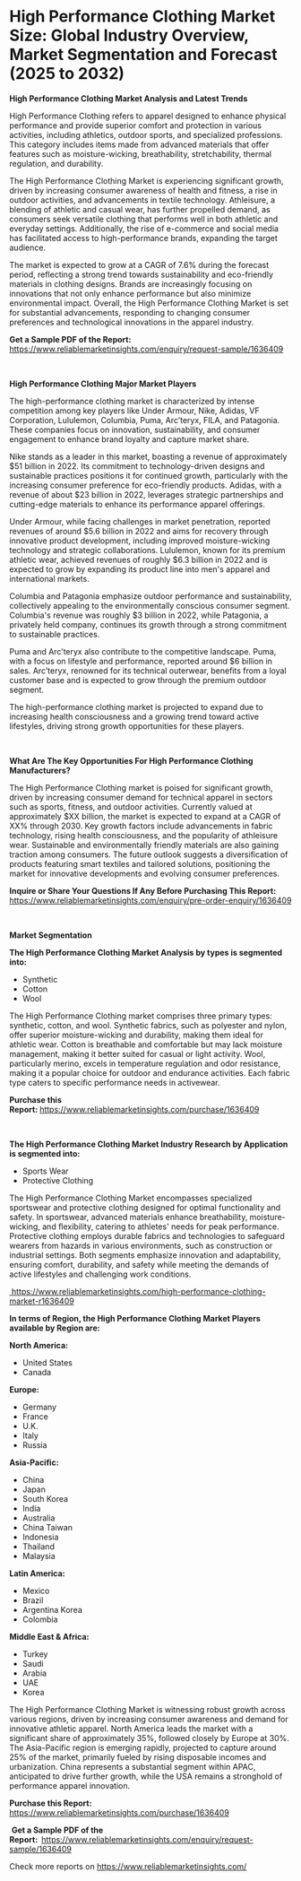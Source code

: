<p><h1>High Performance Clothing Market Size: Global Industry Overview, Market Segmentation and Forecast (2025 to 2032)</h1></p><p><strong>High Performance Clothing Market Analysis and Latest Trends</strong></p>
<p><p>High Performance Clothing refers to apparel designed to enhance physical performance and provide superior comfort and protection in various activities, including athletics, outdoor sports, and specialized professions. This category includes items made from advanced materials that offer features such as moisture-wicking, breathability, stretchability, thermal regulation, and durability.</p><p>The High Performance Clothing Market is experiencing significant growth, driven by increasing consumer awareness of health and fitness, a rise in outdoor activities, and advancements in textile technology. Athleisure, a blending of athletic and casual wear, has further propelled demand, as consumers seek versatile clothing that performs well in both athletic and everyday settings. Additionally, the rise of e-commerce and social media has facilitated access to high-performance brands, expanding the target audience.</p><p>The market is expected to grow at a CAGR of 7.6% during the forecast period, reflecting a strong trend towards sustainability and eco-friendly materials in clothing designs. Brands are increasingly focusing on innovations that not only enhance performance but also minimize environmental impact. Overall, the High Performance Clothing Market is set for substantial advancements, responding to changing consumer preferences and technological innovations in the apparel industry.</p></p>
<p><strong>Get a Sample PDF of the Report:&nbsp;</strong> <a href="https://www.reliablemarketinsights.com/enquiry/request-sample/1636409?utm_campaign=2951&utm_medium=2&utm_source=Github&utm_content=ia&utm_term=04042025&utm_id=high-performance-clothing">https://www.reliablemarketinsights.com/enquiry/request-sample/1636409</a></p>
<p>&nbsp;</p>
<p><strong>High Performance Clothing Major Market Players</strong></p>
<p><p>The high-performance clothing market is characterized by intense competition among key players like Under Armour, Nike, Adidas, VF Corporation, Lululemon, Columbia, Puma, Arc’teryx, FILA, and Patagonia. These companies focus on innovation, sustainability, and consumer engagement to enhance brand loyalty and capture market share.</p><p>Nike stands as a leader in this market, boasting a revenue of approximately $51 billion in 2022. Its commitment to technology-driven designs and sustainable practices positions it for continued growth, particularly with the increasing consumer preference for eco-friendly products. Adidas, with a revenue of about $23 billion in 2022, leverages strategic partnerships and cutting-edge materials to enhance its performance apparel offerings.</p><p>Under Armour, while facing challenges in market penetration, reported revenues of around $5.6 billion in 2022 and aims for recovery through innovative product development, including improved moisture-wicking technology and strategic collaborations. Lululemon, known for its premium athletic wear, achieved revenues of roughly $6.3 billion in 2022 and is expected to grow by expanding its product line into men's apparel and international markets.</p><p>Columbia and Patagonia emphasize outdoor performance and sustainability, collectively appealing to the environmentally conscious consumer segment. Columbia's revenue was roughly $3 billion in 2022, while Patagonia, a privately held company, continues its growth through a strong commitment to sustainable practices.</p><p>Puma and Arc’teryx also contribute to the competitive landscape. Puma, with a focus on lifestyle and performance, reported around $6 billion in sales. Arc’teryx, renowned for its technical outerwear, benefits from a loyal customer base and is expected to grow through the premium outdoor segment.</p><p>The high-performance clothing market is projected to expand due to increasing health consciousness and a growing trend toward active lifestyles, driving strong growth opportunities for these players.</p></p>
<p>&nbsp;</p>
<p><strong>What Are The Key Opportunities For High Performance Clothing Manufacturers?</strong></p>
<p><p>The High Performance Clothing market is poised for significant growth, driven by increasing consumer demand for technical apparel in sectors such as sports, fitness, and outdoor activities. Currently valued at approximately $XX billion, the market is expected to expand at a CAGR of XX% through 2030. Key growth factors include advancements in fabric technology, rising health consciousness, and the popularity of athleisure wear. Sustainable and environmentally friendly materials are also gaining traction among consumers. The future outlook suggests a diversification of products featuring smart textiles and tailored solutions, positioning the market for innovative developments and evolving consumer preferences.</p></p>
<p><strong>Inquire or Share Your Questions If Any Before Purchasing This Report:</strong> <a href="https://www.reliablemarketinsights.com/enquiry/pre-order-enquiry/1636409?utm_campaign=2951&utm_medium=2&utm_source=Github&utm_content=ia&utm_term=04042025&utm_id=high-performance-clothing">https://www.reliablemarketinsights.com/enquiry/pre-order-enquiry/1636409</a></p>
<p>&nbsp;</p>
<p><strong>Market Segmentation</strong></p>
<p><strong>The High Performance Clothing Market Analysis by types is segmented into:</strong></p>
<p><ul><li>Synthetic</li><li>Cotton</li><li>Wool</li></ul></p>
<p><p>The High Performance Clothing market comprises three primary types: synthetic, cotton, and wool. Synthetic fabrics, such as polyester and nylon, offer superior moisture-wicking and durability, making them ideal for athletic wear. Cotton is breathable and comfortable but may lack moisture management, making it better suited for casual or light activity. Wool, particularly merino, excels in temperature regulation and odor resistance, making it a popular choice for outdoor and endurance activities. Each fabric type caters to specific performance needs in activewear.</p></p>
<p><strong>Purchase this Report:&nbsp;</strong><a href="https://www.reliablemarketinsights.com/purchase/1636409?utm_campaign=2951&utm_medium=2&utm_source=Github&utm_content=ia&utm_term=04042025&utm_id=high-performance-clothing">https://www.reliablemarketinsights.com/purchase/1636409</a></p>
<p>&nbsp;</p>
<p><strong>The High Performance Clothing Market Industry Research by Application is segmented into:</strong></p>
<p><ul><li>Sports Wear</li><li>Protective Clothing</li></ul></p>
<p><p>The High Performance Clothing Market encompasses specialized sportswear and protective clothing designed for optimal functionality and safety. In sportswear, advanced materials enhance breathability, moisture-wicking, and flexibility, catering to athletes' needs for peak performance. Protective clothing employs durable fabrics and technologies to safeguard wearers from hazards in various environments, such as construction or industrial settings. Both segments emphasize innovation and adaptability, ensuring comfort, durability, and safety while meeting the demands of active lifestyles and challenging work conditions.</p></p>
<p><a href="https://www.reliablemarketinsights.com/high-performance-clothing-market-r1636409?utm_campaign=2951&utm_medium=2&utm_source=Github&utm_content=ia&utm_term=04042025&utm_id=high-performance-clothing">&nbsp;https://www.reliablemarketinsights.com/high-performance-clothing-market-r1636409</a></p>
<p><strong>In terms of Region, the High Performance Clothing Market Players available by Region are:</strong></p>
<p>
    <p> <strong> North America: </strong>
        <ul>
            <li>United States</li>
            <li>Canada</li>
        </ul>
        </p> 
    <p> <strong> Europe: </strong>
        <ul>
            <li>Germany</li>
            <li>France</li>
            <li>U.K.</li>
            <li>Italy</li>
            <li>Russia</li>
        </ul>
        </p> 
    <p> <strong> Asia-Pacific: </strong>
        <ul>
            <li>China</li>
            <li>Japan</li>
            <li>South Korea</li>
            <li>India</li>
            <li>Australia</li>
            <li>China Taiwan</li>
            <li>Indonesia</li>
            <li>Thailand</li>
            <li>Malaysia</li>
        </ul>
        </p> 
    <p> <strong> Latin America: </strong>
        <ul>
            <li>Mexico</li>
            <li>Brazil</li>
            <li>Argentina Korea</li>
            <li>Colombia</li>
        </ul>
        </p> 
    <p> <strong> Middle East & Africa: </strong>
        <ul>
            <li>Turkey</li>
            <li>Saudi</li>
            <li>Arabia</li>
            <li>UAE</li>
            <li>Korea</li>
        </ul>
    </p>
    </p>
<p><p>The High Performance Clothing Market is witnessing robust growth across various regions, driven by increasing consumer awareness and demand for innovative athletic apparel. North America leads the market with a significant share of approximately 35%, followed closely by Europe at 30%. The Asia-Pacific region is emerging rapidly, projected to capture around 25% of the market, primarily fueled by rising disposable incomes and urbanization. China represents a substantial segment within APAC, anticipated to drive further growth, while the USA remains a stronghold of performance apparel innovation.</p></p>
<p><strong>Purchase this Report: </strong><a href="https://www.reliablemarketinsights.com/purchase/1636409?utm_campaign=2951&utm_medium=2&utm_source=Github&utm_content=ia&utm_term=04042025&utm_id=high-performance-clothing">https://www.reliablemarketinsights.com/purchase/1636409</a></p>
<p>&nbsp;<strong>Get a Sample PDF of the Report:&nbsp;&nbsp;</strong><a href="https://www.reliablemarketinsights.com/enquiry/request-sample/1636409?utm_campaign=2951&utm_medium=2&utm_source=Github&utm_content=ia&utm_term=04042025&utm_id=high-performance-clothing">https://www.reliablemarketinsights.com/enquiry/request-sample/1636409</a></p>
<p><strong></strong></p>
<p>Check more reports on <a href="https://www.reliablemarketinsights.com/?utm_campaign=2951&utm_medium=2&utm_source=Github&utm_content=ia&utm_term=04042025&utm_id=high-performance-clothing">https://www.reliablemarketinsights.com/</a></p>